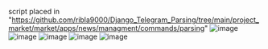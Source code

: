 script placed in "https://github.com/ribla9000/Django_Telegram_Parsing/tree/main/project_market/market/apps/news/managment/commands/parsing"
![image](https://user-images.githubusercontent.com/105711689/222917845-0473704d-1df5-4824-aec0-a5acc4793330.png)
![image](https://user-images.githubusercontent.com/105711689/222917858-9e15b6f9-5f55-4e69-a6d9-4fc4a032745c.png)
![image](https://user-images.githubusercontent.com/105711689/222917876-df13d2d7-ac27-483b-a895-03bd56bc617a.png)
![image](https://user-images.githubusercontent.com/105711689/222917885-77747d9a-b852-443e-9f24-55f7cc5b5a83.png) ![image](https://user-images.githubusercontent.com/105711689/222917899-253d72fd-2b5a-40f3-8d3c-4b6dd9b1c263.png)

